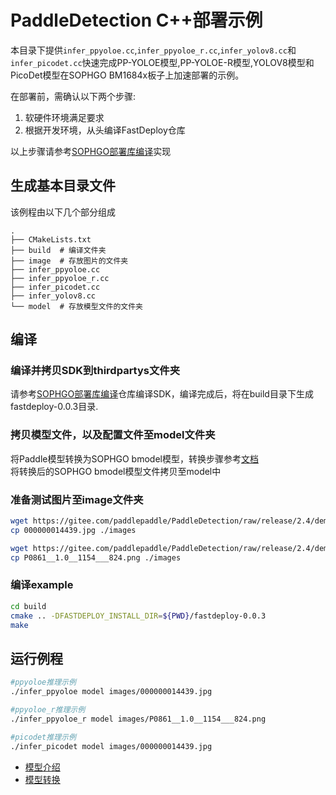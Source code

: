 # PaddleDetection C++部署示例

本目录下提供`infer_ppyoloe.cc`,`infer_ppyoloe_r.cc`,`infer_yolov8.cc`和`infer_picodet.cc`快速完成PP-YOLOE模型,PP-YOLOE-R模型,YOLOV8模型和PicoDet模型在SOPHGO BM1684x板子上加速部署的示例。

在部署前，需确认以下两个步骤:

1. 软硬件环境满足要求
2. 根据开发环境，从头编译FastDeploy仓库

以上步骤请参考[SOPHGO部署库编译](../../../../../../docs/cn/build_and_install/sophgo.md)实现

## 生成基本目录文件

该例程由以下几个部分组成
```text
.
├── CMakeLists.txt
├── build  # 编译文件夹
├── image  # 存放图片的文件夹
├── infer_ppyoloe.cc
├── infer_ppyoloe_r.cc
├── infer_picodet.cc
├── infer_yolov8.cc
└── model  # 存放模型文件的文件夹
```

## 编译

### 编译并拷贝SDK到thirdpartys文件夹

请参考[SOPHGO部署库编译](../../../../../../docs/cn/build_and_install/sophgo.md)仓库编译SDK，编译完成后，将在build目录下生成fastdeploy-0.0.3目录.

### 拷贝模型文件，以及配置文件至model文件夹
将Paddle模型转换为SOPHGO bmodel模型，转换步骤参考[文档](../README.md)  
将转换后的SOPHGO bmodel模型文件拷贝至model中

### 准备测试图片至image文件夹
```bash
wget https://gitee.com/paddlepaddle/PaddleDetection/raw/release/2.4/demo/000000014439.jpg
cp 000000014439.jpg ./images

wget https://gitee.com/paddlepaddle/PaddleDetection/raw/release/2.4/demo/P0861__1.0__1154___824.png
cp P0861__1.0__1154___824.png ./images
```

### 编译example

```bash
cd build
cmake .. -DFASTDEPLOY_INSTALL_DIR=${PWD}/fastdeploy-0.0.3
make
```

## 运行例程

```bash
#ppyoloe推理示例
./infer_ppyoloe model images/000000014439.jpg

#ppyoloe_r推理示例
./infer_ppyoloe_r model images/P0861__1.0__1154___824.png

#picodet推理示例
./infer_picodet model images/000000014439.jpg
```


- [模型介绍](../../)
- [模型转换](../)
